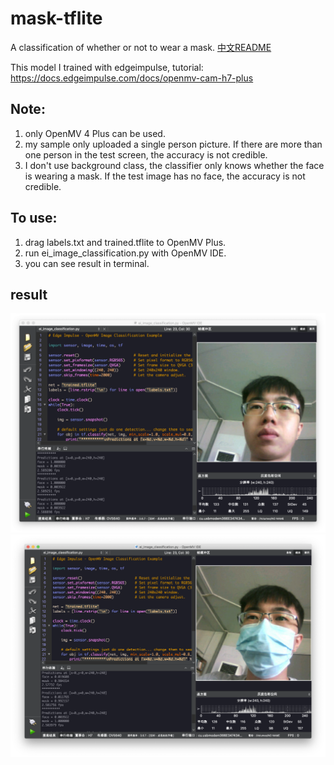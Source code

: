 # mask-tflite
A classification of whether or not to wear a mask.
[中文README](https://github.com/SingTown/mask-tflite/blob/main/README_CN.md)


This model I trained with edgeimpulse, tutorial:
https://docs.edgeimpulse.com/docs/openmv-cam-h7-plus


## Note:

1. only OpenMV 4 Plus can be used.
2. my sample only uploaded a single person picture. If there are more than one person in the test screen, the accuracy is not credible.
3. I don't use background class, the classifier only knows whether the face is wearing a mask. If the test image has no face, the accuracy is not credible.

## To use:
1. drag labels.txt and trained.tflite to OpenMV Plus.
2. run ei_image_classification.py with OpenMV IDE.
3. you can see result in terminal.

## result
![test_face](https://github.com/SingTown/mask-tflite/blob/main/test/test_face.png)
![test_mask](https://github.com/SingTown/mask-tflite/blob/main/test/test_mask.png)
